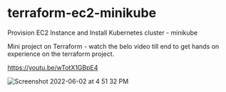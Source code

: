 # terraform-ec2-minikube
Provision EC2 Instance and Install Kubernetes cluster - minikube

Mini project on Terraform - watch the belo video till end to get hands on experience on the terraform project.

https://youtu.be/wTotX1GBpE4


![Screenshot 2022-06-02 at 4 51 32 PM](https://user-images.githubusercontent.com/58227542/171620010-1fe024d5-1ee4-4a91-8caf-20dd161a0f09.png)
